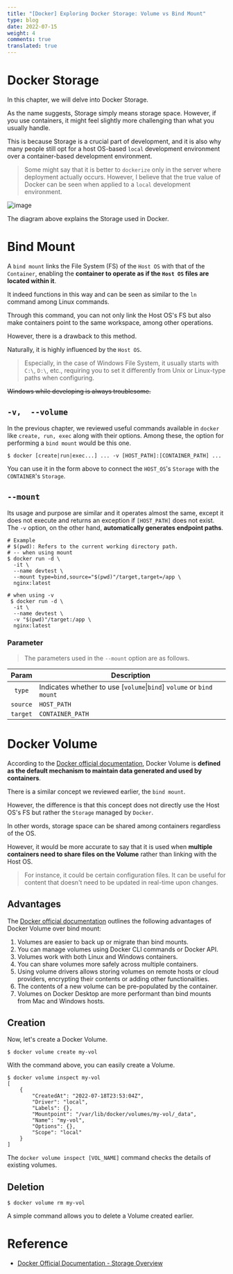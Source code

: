 ```yaml
---
title: "[Docker] Exploring Docker Storage: Volume vs Bind Mount"
type: blog
date: 2022-07-15
weight: 4
comments: true
translated: true
---
```

# Docker Storage
In this chapter, we will delve into Docker Storage.

As the name suggests, Storage simply means storage space. However, if you use containers, it might feel slightly more challenging than what you usually handle.

This is because Storage is a crucial part of development, and it is also why many people still opt for a host OS-based `local` development environment over a container-based development environment.
> Some might say that it is better to `dockerize` only in the server where deployment actually occurs. However, I believe that the true value of Docker can be seen when applied to a `local` development environment.

![image](https://user-images.githubusercontent.com/59782504/179159615-2387ae9e-5beb-40c2-8b9d-f2bfed8d9a12.png)

The diagram above explains the Storage used in Docker.

# Bind Mount
A `bind mount` links the File System (FS) of the `Host OS` with that of the `Container`, enabling the **container to operate as if the `Host OS` files are located within it**.

It indeed functions in this way and can be seen as similar to the `ln` command among Linux commands.

Through this command, you can not only link the Host OS's FS but also make containers point to the same workspace, among other operations.

However, there is a drawback to this method.

Naturally, it is highly influenced by the `Host OS`.
> Especially, in the case of Windows File System, it usually starts with `C:\`, `D:\`, etc., requiring you to set it differently from Unix or Linux-type paths when configuring.

~~Windows while developing is always troublesome.~~

## `-v,  --volume`
In the previous chapter, we reviewed useful commands available in `docker` like `create, run, exec` along with their options. Among these, the option for performing a `bind mount` would be this one.

```shell
$ docker [create|run|exec...] ... -v [HOST_PATH]:[CONTAINER_PATH] ...
```
You can use it in the form above to connect the `HOST_OS`'s `Storage` with the `CONTAINER`'s `Storage`.

## `--mount`
Its usage and purpose are similar and it operates almost the same, except it does not execute and returns an exception if `[HOST_PATH]` does not exist.
The `-v` option, on the other hand, **automatically generates endpoint paths**.
```shell
# Example
# $(pwd): Refers to the current working directory path.
# -- when using mount
$ docker run -d \
  -it \
  --name devtest \
  --mount type=bind,source="$(pwd)"/target,target=/app \
  nginx:latest
  
# when using -v
 $ docker run -d \
  -it \
  --name devtest \
  -v "$(pwd)"/target:/app \
  nginx:latest
```
### Parameter
> The parameters used in the `--mount` option are as follows.

|Param|Description|
|:-------:|--------------------------------------|
|`type`|Indicates whether to use \[`volume`\|`bind`\] `volume` or `bind mount`|
|`source`|`HOST_PATH`|
|`target`|`CONTAINER_PATH`|

# Docker Volume
According to the [Docker official documentation](https://docs.docker.com/storage/volumes/), Docker Volume is **defined as the default mechanism to maintain data generated and used by containers**.

There is a similar concept we reviewed earlier, the `bind mount`.

However, the difference is that this concept does not directly use the Host OS's FS but rather the `Storage` managed by `Docker`.

In other words, storage space can be shared among containers regardless of the OS.

However, it would be more accurate to say that it is used when **multiple containers need to share files on the Volume** rather than linking with the Host OS.
> For instance, it could be certain configuration files. It can be useful for content that doesn't need to be updated in real-time upon changes.

## Advantages
The [Docker official documentation](https://docs.docker.com/storage/volumes/) outlines the following advantages of Docker Volume over bind mount:

1. Volumes are easier to back up or migrate than bind mounts.
2. You can manage volumes using Docker CLI commands or Docker API.
3. Volumes work with both Linux and Windows containers.
4. You can share volumes more safely across multiple containers.
5. Using volume drivers allows storing volumes on remote hosts or cloud providers, encrypting their contents or adding other functionalities.
6. The contents of a new volume can be pre-populated by the container.
7. Volumes on Docker Desktop are more performant than bind mounts from Mac and Windows hosts.

## Creation

Now, let's create a Docker Volume.
```shell
$ docker volume create my-vol
```
With the command above, you can easily create a Volume.
```shell
$ docker volume inspect my-vol
[
    {
        "CreatedAt": "2022-07-18T23:53:04Z",
        "Driver": "local",
        "Labels": {},
        "Mountpoint": "/var/lib/docker/volumes/my-vol/_data",
        "Name": "my-vol",
        "Options": {},
        "Scope": "local"
    }
]
```
The `docker volume inspect [VOL_NAME]` command checks the details of existing volumes.
## Deletion
```shell
$ docker volume rm my-vol
```
A simple command allows you to delete a Volume created earlier.
# Reference
* [Docker Official Documentation - Storage Overview](https://docs.docker.com/storage/)